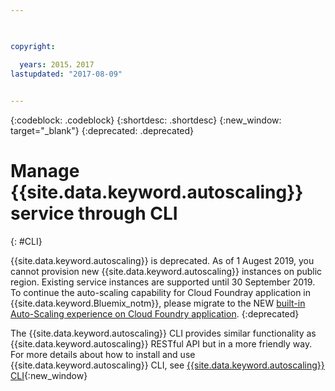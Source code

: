 ```yaml
---

 

copyright:

  years: 2015，2017
lastupdated: "2017-08-09"  
 

---
```


{:codeblock: .codeblock}
{:shortdesc: .shortdesc}
{:new_window: target="_blank"}
{:deprecated: .deprecated}

# Manage {{site.data.keyword.autoscaling}} service through CLI 
{: #CLI}

{{site.data.keyword.autoscaling}} is deprecated. As of 1 Augest 2019, you cannot provision new {{site.data.keyword.autoscaling}} instances on public region. Existing service instances are supported until 30 September 2019. To continue the auto-scaling capability for Cloud Foundray application in {{site.data.keyword.Bluemix_notm}}, please migrate to the NEW [built-in Auto-Scaling experience on Cloud Foundry application](https://{DomainName}/docs/cloud-foundry-public?topic=cloud-foundry-public-autoscale_cloud_foundry_apps). 
{:deprecated}

The {{site.data.keyword.autoscaling}} CLI provides similar functionality as {{site.data.keyword.autoscaling}} RESTful API but in a more friendly way. <br/> For more details about how to install and use {{site.data.keyword.autoscaling}} CLI, see [{{site.data.keyword.autoscaling}} CLI](../cli?topic=auto-scaling-cli-autoscalingcli){:new_window}

